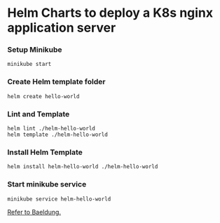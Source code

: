 # Helm Charts to deploy a K8s nginx application server

### Setup Minikube
`minikube start`

### Create Helm template folder
`helm create hello-world`

### Lint and Template 
```
helm lint ./helm-hello-world
helm template ./helm-hello-world
```

### Install Helm Template
`helm install helm-hello-world ./helm-hello-world`

### Start minikube service
`minikube service helm-hello-world`


[Refer to Baeldung.](https://www.baeldung.com/ops/kubernetes-helm)
